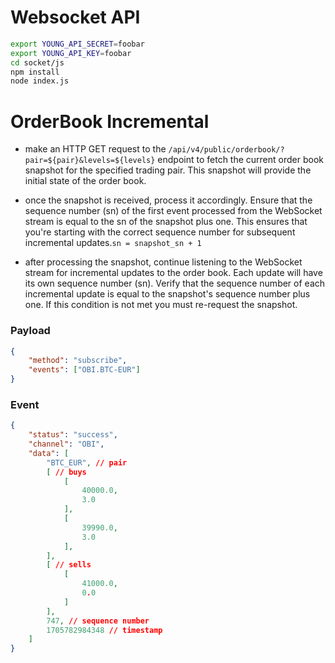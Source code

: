 # Websocket API

```sh
export YOUNG_API_SECRET=foobar
export YOUNG_API_KEY=foobar
cd socket/js
npm install
node index.js 
```

# OrderBook Incremental

- make an HTTP GET request to the `/api/v4/public/orderbook/?pair=${pair}&levels=${levels}` endpoint to fetch the current order book snapshot for the specified trading pair. This snapshot will provide the initial state of the order book.

- once the snapshot is received, process it accordingly. Ensure that the sequence number (sn) of the first event processed from the WebSocket stream is equal to the sn of the snapshot plus one. This ensures that you're starting with the correct sequence number for subsequent incremental updates.`sn = snapshot_sn + 1`

- after processing the snapshot, continue listening to the WebSocket stream for incremental updates to the order book. Each update will have its own sequence number (sn). Verify that the sequence number of each incremental update is equal to the snapshot's sequence number plus one. If this condition is not met you must re-request the snapshot.

### Payload
```json
{
    "method": "subscribe",
    "events": ["OBI.BTC-EUR"]
}
```

### Event
```json
{
    "status": "success",
    "channel": "OBI",
    "data": [
        "BTC_EUR", // pair
        [ // buys
            [
                40000.0,
                3.0
            ],
            [
                39990.0,
                3.0
            ],
        ],
        [ // sells
            [
                41000.0,
                0.0
            ]
        ],
        747, // sequence number
        1705782984348 // timestamp
    ]
}
````
